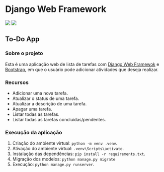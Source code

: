 # Django Web Framework
![](https://img.shields.io/badge/django-v.3.2.6-brightgreen)  ![](https://img.shields.io/badge/bootstrap-v.5.1.0-blueviolet)

## To-Do App

### Sobre o projeto
Esta é uma aplicação web de lista de tarefas com [Django Web Framewok](https://www.djangoproject.com/) e [Bootstrap](https://getbootstrap.com/), em que o usuário pode adicionar atividades que deseja realizar.

### Recursos
  * Adicionar uma nova tarefa.
  * Atualizar o status de uma tarefa.
  * Atualizar a descrição de uma tarefa.
  * Apagar uma tarefa.
  * Listar todas as tarefas.
  * Listar todas as tarefas concluídas/pendentes.

### Execução da aplicação
  1. Criação do ambiente virtual: `python -m venv .venv`.
  2. Ativação do ambiente virtual: `.venv\Scripts\activate`.
  3. Instalação das dependências: `pip install -r requirements.txt`.
  4. Migração dos modelos: `python manage.py migrate`
  5. Execução: `python manage.py runserver`.
